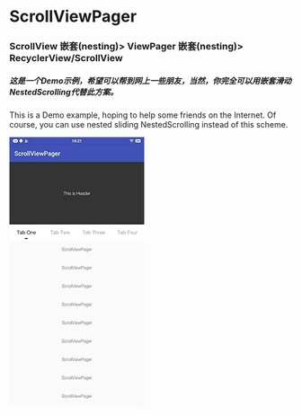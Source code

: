 # ScrollViewPager
### ScrollView 嵌套(nesting)> ViewPager 嵌套(nesting)> RecyclerView/ScrollView

##### 这是一个Demo示例，希望可以帮到网上一些朋友，当然，你完全可以用嵌套滑动NestedScrolling代替此方案。
This is a Demo example, hoping to help some friends on the Internet. Of course, you can use nested sliding NestedScrolling instead of this scheme.

![Image text](https://raw.githubusercontent.com/Deepblue1996/ScrollViewPager/master/20180203162136.jpg)
